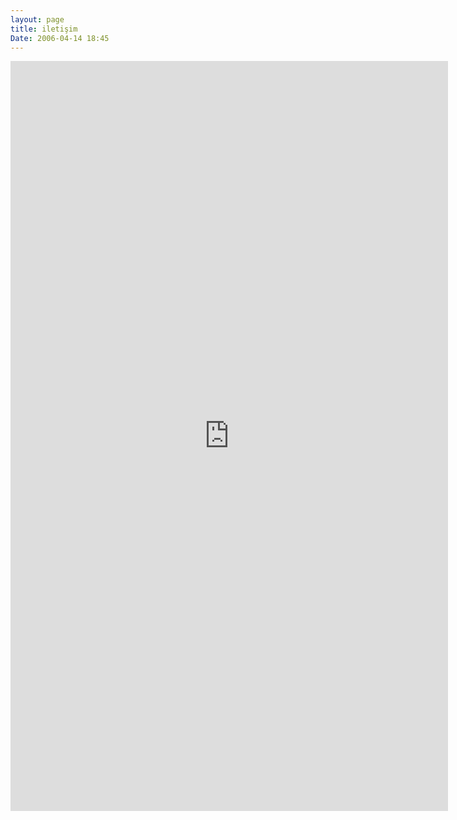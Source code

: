 ```yaml
---
layout: page
title: iletişim
Date: 2006-04-14 18:45
---
```


<iframe src="https://docs.google.com/forms/d/15JRu_o6tStZeIDGmfoJ_qG02qAZDU1kKVxxZRTePIxM/viewform?embedded=true" width="700" height="1200" frameborder="0" marginheight="0" marginwidth="0">Yükleniyor...</iframe>
